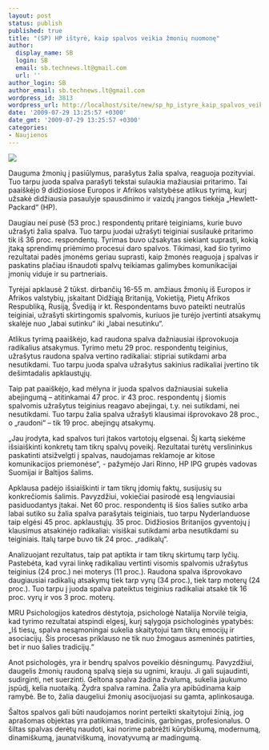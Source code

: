 ```yaml
---
layout: post
status: publish
published: true
title: "(SP) HP ištyrė, kaip spalvos veikia žmonių nuomonę"
author:
  display_name: SB
  login: SB
  email: sb.technews.lt@gmail.com
  url: ''
author_login: SB
author_email: sb.technews.lt@gmail.com
wordpress_id: 3813
wordpress_url: http://localhost/site/new/sp_hp_istyre_kaip_spalvos_veikia_zmoniu_nuomone_/
date: '2009-07-29 13:25:57 +0300'
date_gmt: '2009-07-29 13:25:57 +0300'
categories:
- Naujienos
---
```

<div class="imgright"><img src="http://tbn2.google.com/images?q=tbn:5TVSgiXgzuZdsM:http://farm2.static.flickr.com/1203/1411844948_7e260cb5f3.jpg"  /></div>
<p>Dauguma žmonių į pasiūlymus, parašytus žalia spalva, reaguoja pozityviai. Tuo tarpu juoda spalva parašyti tekstai sulaukia mažiausiai pritarimo. Tai paaiškėjo 9 didžiosiose Europos ir Afrikos valstybėse atlikus tyrimą, kurį užsakė didžiausia pasaulyje spausdinimo ir vaizdų įrangos tiekėja „Hewlett-Packard“ (HP).  </p>
<p>Daugiau nei pusė (53 proc.) respondentų pritarė teiginiams, kurie buvo užrašyti žalia spalva. Tuo tarpu juodai užrašyti teiginiai susilaukė pritarimo tik iš 36 proc. respondentų. Tyrimas buvo užsakytas siekiant suprasti, kokią įtaką sprendimų priėmimo procesui daro spalvos. Tikimasi, kad šio tyrimo rezultatai padės įmonėms geriau suprasti, kaip žmonės reaguoja į spalvas ir paskatins plačiau išnaudoti spalvų teikiamas galimybes komunikacijai įmonių viduje ir su partneriais.  </p>
<p>Tyrėjai apklausė 2 tūkst. dirbančių 16-55 m. amžiaus žmonių iš Europos ir Afrikos valstybių, įskaitant Didžiąją Britaniją, Vokietiją, Pietų Afrikos Respubliką, Rusiją, Švediją ir kt. Respondentams buvo pateikti neutralūs teiginiai, užrašyti skirtingomis spalvomis, kuriuos jie turėjo įvertinti atsakymų skalėje nuo „labai sutinku“ iki „labai nesutinku“. </p>
<p>Atlikus tyrimą paaiškėjo, kad raudona spalva dažniausiai išprovokuoja radikalius atsakymus. Tyrimo metu 29 proc. respondentų teiginius, užrašytus raudona spalva vertino radikaliai: stipriai sutikdami arba nesutikdami. Tuo tarpu juoda spalva užrašytus sakinius radikaliai įvertino tik dešimtadalis apklaustųjų.  </p>
<p>Taip pat paaiškėjo, kad mėlyna ir juoda spalvos dažniausiai sukelia abejingumą – atitinkamai 47 proc. ir 43 proc. respondentų į šiomis spalvomis užrašytus teiginius reagavo abejingai, t.y. nei sutikdami, nei nesutikdami. Tuo tarpu žalia spalva užrašyti klausimai išprovokavo 28 proc., o „raudoni“ – tik 19 proc. abejingų atsakymų. </p>
<p>„Jau įrodyta, kad spalvos turi įtakos vartotojų elgsenai. Šį kartą siekėme išsiaiškinti konkretų tam tikrų spalvų poveikį. Rezultatai turėtų verslininkus paskatinti atsižvelgti į spalvas, naudojamas reklamoje ar kitose komunikacijos priemonėse“, - pažymėjo Jari Rinno, HP IPG grupės vadovas Suomijai ir Baltijos šalims.  </p>
<p>Apklausa padėjo išsiaiškinti ir tam tikrų įdomių faktų, susijusių su konkrečiomis šalimis. Pavyzdžiui, vokiečiai pasirodė esą lengviausiai pasiduodantys įtakai. Net 60 proc. respondentų iš šios šalies sutiko arba labai sutiko su žalia spalva parašytais teiginiais, tuo tarpu Nyderlanduose taip elgėsi 45 proc. apklaustųjų. 35 proc. Didžiosios Britanijos gyventojų į klausimus atsakinėjo radikaliai: visiškai sutikdami arba nesutikdami su teiginiais. Italų tarpe buvo tik 24 proc. „radikalų“.  </p>
<p>Analizuojant rezultatus, taip pat aptikta ir tam tikrų skirtumų tarp lyčių. Pastebėta, kad vyrai linkę radikaliau vertinti visomis spalvomis užrašytus teiginius (24 proc.) nei moterys (11 proc.). Raudona spalva išprovokavo daugiausiai radikalių atsakymų tiek tarp vyrų (34 proc.), tiek tarp moterų (24 proc.). Tuo tarpu į juoda spalva pateiktus teiginius radikaliai atsakė tik 16 proc. vyrų ir vos 3 proc. moterų.  </p>
<p>MRU Psichologijos katedros dėstytoja, psichologė Natalija Norvilė teigia, kad tyrimo rezultatai atspindi elgesį, kurį sąlygoja psichologinės ypatybės: „Iš  tiesų, spalva nesąmoningai sukelia skaitytojui tam tikrų emocijų ir asociacijų. Šis procesas priklauso ne tik nuo žmogaus asmeninės patirties, bet ir nuo šalies tradicijų.“ </p>
<p>Anot psichologės, yra ir bendrų  spalvos poveikio dėsningumų. Pavyzdžiui, daugelis žmonių raudoną  spalvą sieja su ugnimi, krauju. Ji gali sujaudinti, sudirginti, net suerzinti. Geltona spalva žadina žvalumą, sukelia jaukumo įspūdį, kelia nuotaiką. Žydra spalva ramina. Žalia yra apibūdinama kaip ramybė. Be to, žalia daugeliui žmonių asocijuojasi su gamta, aplinkosauga.  </p>
<p>Šaltos spalvos gali būti naudojamos norint perteikti skaitytojui žinią, jog aprašomas objektas yra patikimas, tradicinis, garbingas, profesionalus. O šiltas spalvas derėtų naudoti, kai norime pabrėžti kūrybiškumą, modernumą, dinamiškumą, jaunatviškumą, inovatyvumą ar madingumą. </p>
